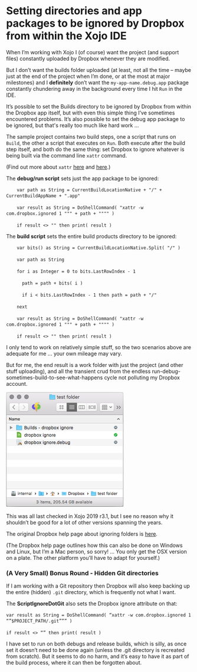# Setting directories and app packages to be ignored by Dropbox from within the Xojo IDE

When I’m working with Xojo I (of course) want the project (and support files) constantly uploaded by Dropbox whenever they are modified.

But I don’t want the builds folder uploaded (at least, not all the time – maybe just at the end of the project when I’m done, or at the most at major milestones) and I **definitely** don’t want the `my-app-name.debug.app` package constantly chundering away in the background every time I hit `Run` in the IDE.

It’s possible to set the Builds directory to be ignored by Dropbox from within the Dropbox app itself, but with even this simple thing I’ve sometimes encountered problems. It’s also possible to set the debug app package to be ignored, but that's really too much like hard work ...

The sample project contains two build steps, one a script that runs on `Build`, the other a script that executes on `Run`. Both execute after the build step itself, and both do the same thing: set Dropbox to ignore whatever is being built via the command line `xattr` command.

(Find out more about `xattr` [here](https://en.wikipedia.org/wiki/Extended_file_attributes) and [here](https://ss64.com/osx/xattr.html).)

The **debug/run script** sets just the app package to be ignored:

```
    var path as String = CurrentBuildLocationNative + "/" + CurrentBuildAppName + ".app"

    var result as String = DoShellCommand( "xattr -w com.dropbox.ignored 1 """ + path + """" )

    if result <> "" then print( result )
```

The **build script** sets the entire build products directory to be ignored:

```
    var bits() as String = CurrentBuildLocationNative.Split( "/" )

    var path as String

    for i as Integer = 0 to bits.LastRowIndex - 1
  
      path = path + bits( i )
  
      if i < bits.LastRowIndex - 1 then path = path + "/"
  
    next

    var result as String = DoShellCommand( "xattr -w com.dropbox.ignored 1 """ + path + """" )

    if result <> "" then print( result )
```

I only tend to work on relatively simple stuff, so the two scenarios above are adequate for me ... your own mileage may vary.

But for me, the end result is a work folder with just the project (and other stuff uploading), and all the transient crud from the endless run-debug-sometimes-build-to-see-what-happens cycle not polluting my Dropbox account.

![Screenshot](https://github.com/charlierobin/xojo-dropbox-ignore/blob/main/images/Screen%20Shot%202020-10-21%20at%2008.23.26.png)

This was all last checked in Xojo 2019 r3.1, but I see no reason why it shouldn’t be good for a lot of other versions spanning the years.

The original Dropbox help page about ignoring folders is [here](https://help.dropbox.com/files-folders/restore-delete/ignored-files).

(The Dropbox help page outlines how this can also be done on Windows and Linux, but I’m a Mac person, so sorry! ... You only get the OSX version on a plate. The other platform you’ll have to adapt for yourself.)

### (A Very Small) Bonus Round - Hidden Git directories

If I am working with a Git repository then Dropbox will also keep backing up the entire (hidden) `.git` directory, which is frequently not what I want.

The **ScriptIgnoreDotGit** also sets the Dropbox ignore attribute on that:

```
var result as String = DoShellCommand( “xattr -w com.dropbox.ignored 1 “”$PROJECT_PATH/.git””” )

if result <> “” then print( result )
```

I have set to run on both debugs and release builds, which is silly, as once set it doesn’t need to be done again (unless the .git directory is recreated from scratch). But it seems to do no harm, and it’s easy to have it as part of the build process, where it can then be forgotten about.